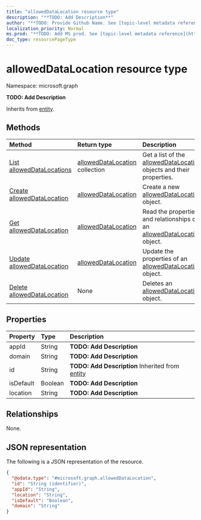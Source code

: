 ```yaml
---
title: "allowedDataLocation resource type"
description: "**TODO: Add Description**"
author: "**TODO: Provide Github Name. See [topic-level metadata reference](https://msgo.azurewebsites.net/add/document/guidelines/metadata.html#topic-level-metadata)**"
localization_priority: Normal
ms.prod: "**TODO: Add MS prod. See [topic-level metadata reference](https://msgo.azurewebsites.net/add/document/guidelines/metadata.html#topic-level-metadata)**"
doc_type: resourcePageType
---
```


# allowedDataLocation resource type

Namespace: microsoft.graph

**TODO: Add Description**


Inherits from [entity](../resources/entity.md).

## Methods
|Method|Return type|Description|
|:---|:---|:---|
|[List allowedDataLocations](../api/alloweddatalocation-list.md)|[allowedDataLocation](../resources/alloweddatalocation.md) collection|Get a list of the [allowedDataLocation](../resources/alloweddatalocation.md) objects and their properties.|
|[Create allowedDataLocation](../api/alloweddatalocation-post-alloweddatalocations.md)|[allowedDataLocation](../resources/alloweddatalocation.md)|Create a new [allowedDataLocation](../resources/alloweddatalocation.md) object.|
|[Get allowedDataLocation](../api/alloweddatalocation-get.md)|[allowedDataLocation](../resources/alloweddatalocation.md)|Read the properties and relationships of an [allowedDataLocation](../resources/alloweddatalocation.md) object.|
|[Update allowedDataLocation](../api/alloweddatalocation-update.md)|[allowedDataLocation](../resources/alloweddatalocation.md)|Update the properties of an [allowedDataLocation](../resources/alloweddatalocation.md) object.|
|[Delete allowedDataLocation](../api/alloweddatalocation-delete.md)|None|Deletes an [allowedDataLocation](../resources/alloweddatalocation.md) object.|

## Properties
|Property|Type|Description|
|:---|:---|:---|
|appId|String|**TODO: Add Description**|
|domain|String|**TODO: Add Description**|
|id|String|**TODO: Add Description** Inherited from [entity](../resources/entity.md)|
|isDefault|Boolean|**TODO: Add Description**|
|location|String|**TODO: Add Description**|

## Relationships
None.

## JSON representation
The following is a JSON representation of the resource.
<!-- {
  "blockType": "resource",
  "keyProperty": "id",
  "@odata.type": "microsoft.graph.allowedDataLocation",
  "baseType": "microsoft.graph.entity",
  "openType": true
}
-->
``` json
{
  "@odata.type": "#microsoft.graph.allowedDataLocation",
  "id": "String (identifier)",
  "appId": "String",
  "location": "String",
  "isDefault": "Boolean",
  "domain": "String"
}
```

